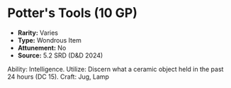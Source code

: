 # Potter's Tools (10 GP)

- **Rarity:** Varies
- **Type:** Wondrous Item
- **Attunement:** No
- **Source:** 5.2 SRD (D&D 2024)

Ability: Intelligence. Utilize: Discern what a ceramic object held in the past 24 hours (DC 15). Craft: Jug, Lamp

